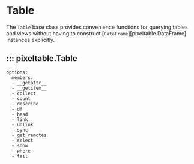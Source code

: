 # Table

The `Table` base class provides convenience functions for querying tables and views
without having to construct [`DataFrame`][pixeltable.DataFrame] instances explicitly.

## ::: pixeltable.Table
    options:
      members:
      - __getattr__
      - __getitem__
      - collect
      - count
      - describe
      - df
      - head
      - link
      - unlink
      - sync
      - get_remotes
      - select
      - show
      - where
      - tail
